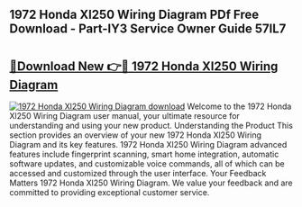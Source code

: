 ## 1972 Honda Xl250 Wiring Diagram PDf Free Download - Part-IY3 Service Owner Guide 57lL7

# <h2><a href="http://dfsgkcn.blite.top/?on=1972+Honda+Xl250+Wiring+Diagram">🔗Download New 👉🔴 1972 Honda Xl250 Wiring Diagram</a></h2>

[![1972 Honda Xl250 Wiring Diagram download](https://i.imgur.com/lujVjoI.png)](http://dfsgkcn.blite.top/?on=1972+Honda+Xl250+Wiring+Diagram)
Welcome to the 1972 Honda Xl250 Wiring Diagram user manual, your ultimate resource for understanding and using your new product. Understanding the Product This section provides an overview of your new 1972 Honda Xl250 Wiring Diagram and its key features. 1972 Honda Xl250 Wiring Diagram advanced features include fingerprint scanning, smart home integration, automatic software updates, and customizable voice commands, all of which can be accessed and customized through the user interface. Your Feedback Matters 1972 Honda Xl250 Wiring Diagram. We value your feedback and are committed to providing exceptional customer service.
